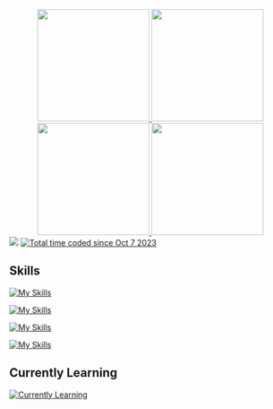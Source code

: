 

<div align="center">
  <a href="https://github.com/anuraghazra/github-readme-stats#gh-light-mode-only">
    <img height=200 src="https://github-readme-stats-git-masterrstaa-rickstaa.vercel.app/api/top-langs/?username=fazlibeqir&layout=compact&langs_count=10&hide_border=true&role=owner,collaborator&theme=default#gh-light-mode-only" />
  </a>

  <a href="https://github.com/anuraghazra/github-readme-stats#gh-light-mode-only">
    <img height=200 src="https://github-readme-stats-git-masterrstaa-rickstaa.vercel.app/api?username=fazlibeqir&show_icons=true&count_private=true&line_height=28&hide_border=true&card_width=450&include_all_commits=true&role=owner,collaborator&theme=merko#gh-light-mode-only" />
  </a>
</div>

<div align="center"> 
  <a href="https://github.com/anuraghazra/github-readme-stats#gh-dark-mode-only">
    <img height=200 src="https://github-readme-stats-git-masterrstaa-rickstaa.vercel.app/api/top-langs/?username=fazlibeqir&layout=compact&langs_count=10&hide=javascript,css,html,SCSS&count_private=true&hide_border=true&role=owner,collaborator&theme=dracula" />
  </a>
  

  <a href="https://github.com/anuraghazra/github-readme-stats#gh-dark-mode-only">
    <img height=200 src="https://github-readme-stats-git-masterrstaa-rickstaa.vercel.app/api?username=fazlibeqir&show_icons=true&count_private=true&line_height=28&hide_border=true&card_width=450&include_all_commits=true&role=owner,collaborator&theme=dracula" />
  </a>
</div>
<div align="left">
  <img src="https://komarev.com/ghpvc/?username=fazlibeqir" />
<a href="https://wakatime.com/@018b0beb-cbad-4a1e-ac53-dfa0b7ddbef4"><img src="https://wakatime.com/badge/user/018b0beb-cbad-4a1e-ac53-dfa0b7ddbef4.svg" alt="Total time coded since Oct 7 2023" /></a>
</div>
<h2>Skills</h2>

[![My Skills](https://skillicons.dev/icons?i=java,cs,ts,js,cpp,c,python,dart,html,css,cmake,zig&perline=15)](https://skillicons.dev)

[![My Skills](https://skillicons.dev/icons?i=spring,angular,react,dotnet,django,vue,docker,flutter,postgres&perline=15)](https://skillicons.dev)

[![My Skills](https://skillicons.dev/icons?i=firebase,blender,postman,godot&perline=15)](https://skillicons.dev)

[![My Skills](https://skillicons.dev/icons?i=idea,vscode,anaconda,windows,notion&perline=9)](https://skillicons.dev)

<h2>Currently Learning</h2>

[![Currently Learning](https://skillicons.dev/icons?i=kubernetes,aws,vim&perline=9)](https://skillicons.dev)


